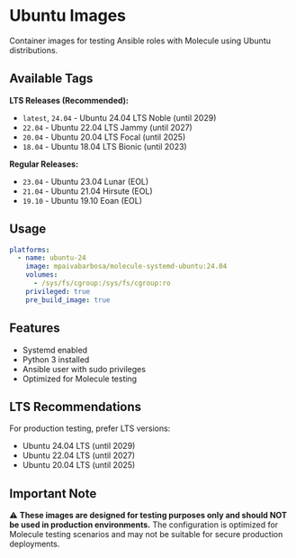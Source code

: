 # Ubuntu Images

Container images for testing Ansible roles with Molecule using Ubuntu distributions.

## Available Tags

**LTS Releases (Recommended):**
- `latest`, `24.04` - Ubuntu 24.04 LTS Noble (until 2029)
- `22.04` - Ubuntu 22.04 LTS Jammy (until 2027)
- `20.04` - Ubuntu 20.04 LTS Focal (until 2025)
- `18.04` - Ubuntu 18.04 LTS Bionic (until 2023)

**Regular Releases:**
- `23.04` - Ubuntu 23.04 Lunar (EOL)
- `21.04` - Ubuntu 21.04 Hirsute (EOL)
- `19.10` - Ubuntu 19.10 Eoan (EOL)

## Usage

```yaml
platforms:
  - name: ubuntu-24
    image: mpaivabarbosa/molecule-systemd-ubuntu:24.04
    volumes:
      - /sys/fs/cgroup:/sys/fs/cgroup:ro
    privileged: true
    pre_build_image: true
```

## Features

- Systemd enabled
- Python 3 installed
- Ansible user with sudo privileges
- Optimized for Molecule testing

## LTS Recommendations

For production testing, prefer LTS versions:
- Ubuntu 24.04 LTS (until 2029)
- Ubuntu 22.04 LTS (until 2027)
- Ubuntu 20.04 LTS (until 2025)

## Important Note

⚠️ **These images are designed for testing purposes only and should NOT be used in production environments.** The configuration is optimized for Molecule testing scenarios and may not be suitable for secure production deployments.